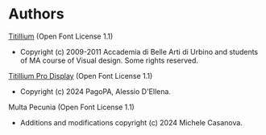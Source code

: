 # Authors

[Titillium](http://nta.accademiadiurbino.it/titillium/) (Open Font License 1.1)
- Copyright (c) 2009-2011 Accademia di Belle Arti di Urbino and students of MA course of Visual design. Some rights reserved.

[Titillium Pro Display](https://github.com/pagopa/titillium-pro-display) (Open Font License 1.1)
- Copyright (c) 2024 PagoPA, Alessio D'Ellena.

Multa Pecunia (Open Font License 1.1)
- Additions and modifications copyright (c) 2024 Michele Casanova.
